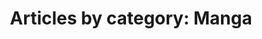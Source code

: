 ---
layout: post_by_category
title: 'Articles by category: Manga'
category: manga
permalink: /category/manga/
---